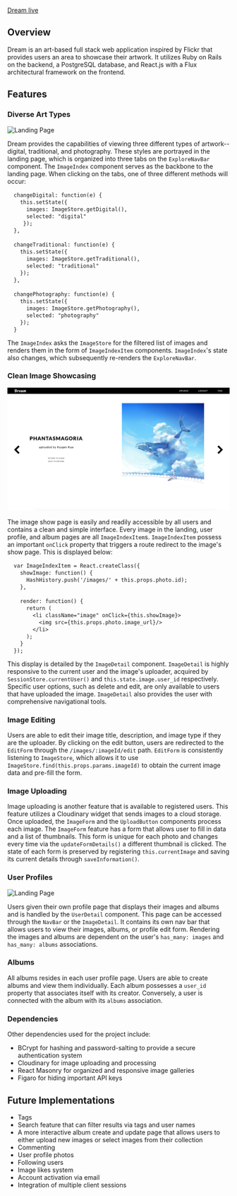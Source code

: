 [Dream live][heroku]

[heroku]: https://dream-capstone.herokuapp.com/

## Overview

Dream is an art-based full stack web application inspired by Flickr that provides users an area to showcase their artwork.  It utilizes Ruby on Rails on the backend, a PostgreSQL database, and React.js with a Flux architectural framework on the frontend.

## Features

### Diverse Art Types

![Landing Page](./docs/screenshots/landing-page.png?raw=true "Landing-Page")

Dream provides the capabilities of viewing three different types of artwork--digital, traditional, and photography. These styles are portrayed in the landing page, which is organized into three tabs on the `ExploreNavBar` component. The `ImageIndex` component serves as the backbone to the landing page. When clicking on the tabs, one of three different methods will occur:

```  
  changeDigital: function(e) {
    this.setState({
      images: ImageStore.getDigital(),
      selected: "digital"
     });
  },

  changeTraditional: function(e) {
    this.setState({
      images: ImageStore.getTraditional(),
      selected: "traditional"
    });
  },

  changePhotography: function(e) {
    this.setState({
      images: ImageStore.getPhotography(),
      selected: "photography"
    });
  }
```

  The `ImageIndex` asks the `ImageStore` for the filtered list of images and renders them in the form of `ImageIndexItem` components. `ImageIndex`'s state also changes, which subsequently re-renders the `ExploreNavBar`.

### Clean Image Showcasing

![Landing Page](./docs/screenshots/image-show.png?raw=true "Image-Show")

The image show page is easily and readily accessible by all users and contains a clean and simple interface. Every image in the landing, user profile, and album pages are all `ImageIndexItem`s. `ImageIndexItem` possess an important `onClick` property that triggers a route redirect to the image's show page. This is displayed below:

```
  var ImageIndexItem = React.createClass({
    showImage: function() {
      HashHistory.push('/images/' + this.props.photo.id);
    },

    render: function() {
      return (
        <li className="image" onClick={this.showImage}>
          <img src={this.props.photo.image_url}/>
        </li>
      );
    }
  });
```

 This display is detailed by the `ImageDetail` component. `ImageDetail` is highly responsive to the current user and the image's uploader, acquired by `SessionStore.currentUser()` and `this.state.image.user_id` respectively. Specific user options, such as delete and edit, are only available to users that have uploaded the image. `ImageDetail` also provides the user with comprehensive navigational tools.

### Image Editing

Users are able to edit their image title, description, and image type if they are the uploader. By clicking on the edit button, users are redirected to the `EditForm` through the `/images/:imageId/edit` path. `EditForm` is consistently listening to `ImageStore`, which allows it to use `ImageStore.find(this.props.params.imageId)` to obtain the current image data and pre-fill the form.

### Image Uploading

Image uploading is another feature that is available to registered users. This feature utilizes a Cloudinary widget that sends images to a cloud storage. Once uploaded, the `ImageForm` and the `UploadButton` components process each image. The `ImageForm` feature has a form that allows user to fill in data and a list of thumbnails. This form is unique for each photo and changes every time via the `updateFormDetails()` a different thumbnail is clicked. The state of each form is preserved by registering `this.currentImage` and saving its current details through `saveInformation()`.


### User Profiles

![Landing Page](./docs/screenshots/user-profile.png?raw=true "User-Profile")

Users given their own profile page that displays their images and albums and is handled by the `UserDetail` component. This page can be accessed through the `NavBar` or the `ImageDetail`. It contains its own nav bar that allows users to view their images, albums, or profile edit form. Rendering the images and albums are dependent on the user's `has_many: images` and `has_many: albums` associations.

### Albums

All albums resides in each user profile page. Users are able to create albums and view them individually. Each album possesses a `user_id` property that associates itself with its creator. Conversely, a user is connected with the album with its `albums` association.

### Dependencies

Other dependencies used for the project include:
- BCrypt for hashing and password-salting to provide a secure authentication system
- Cloudinary for image uploading and processing
- React Masonry for organized and responsive image galleries
- Figaro for hiding important API keys 

## Future Implementations
- Tags
- Search feature that can filter results via tags and user names
- A more interactive album create and update page that allows users to either upload new images or select images from their collection
- Commenting
- User profile photos
- Following users
- Image likes system
- Account activation via email
- Integration of multiple client sessions

